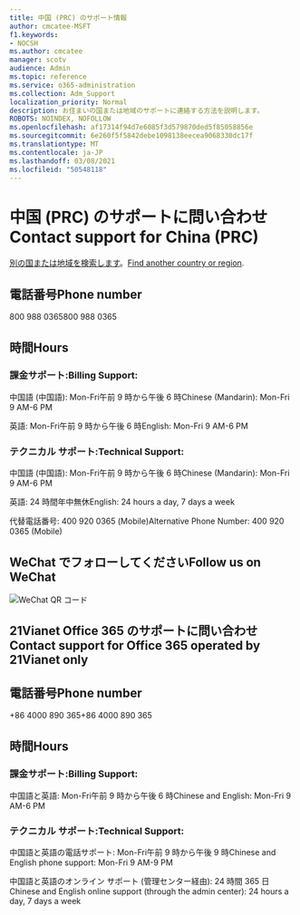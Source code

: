 ```yaml
---
title: 中国 (PRC) のサポート情報
author: cmcatee-MSFT
f1.keywords:
- NOCSH
ms.author: cmcatee
manager: scotv
audience: Admin
ms.topic: reference
ms.service: o365-administration
ms.collection: Adm_Support
localization_priority: Normal
description: お住まいの国または地域のサポートに連絡する方法を説明します。
ROBOTS: NOINDEX, NOFOLLOW
ms.openlocfilehash: af17314f94d7e6085f3d579870ded5f85058856e
ms.sourcegitcommit: 6e260f5f5842debe1098138eecea9068330dc17f
ms.translationtype: MT
ms.contentlocale: ja-JP
ms.lasthandoff: 03/08/2021
ms.locfileid: "50548118"
---
```

# <a name="contact-support-for-china-prc"></a><span data-ttu-id="bd6c1-103">中国 (PRC) のサポートに問い合わせ</span><span class="sxs-lookup"><span data-stu-id="bd6c1-103">Contact support for China (PRC)</span></span>

<span data-ttu-id="bd6c1-104">[別の国または地域を検索します](../contact-support-for-business-products.md)。</span><span class="sxs-lookup"><span data-stu-id="bd6c1-104">[Find another country or region](../contact-support-for-business-products.md).</span></span>

## <a name="phone-number"></a><span data-ttu-id="bd6c1-105">電話番号</span><span class="sxs-lookup"><span data-stu-id="bd6c1-105">Phone number</span></span>
<span data-ttu-id="bd6c1-106">800 988 0365</span><span class="sxs-lookup"><span data-stu-id="bd6c1-106">800 988 0365</span></span>

## <a name="hours"></a><span data-ttu-id="bd6c1-107">時間</span><span class="sxs-lookup"><span data-stu-id="bd6c1-107">Hours</span></span>
### <a name="billing-support"></a><span data-ttu-id="bd6c1-108">課金サポート:</span><span class="sxs-lookup"><span data-stu-id="bd6c1-108">Billing Support:</span></span>

<span data-ttu-id="bd6c1-109">中国語 (中国語): Mon-Fri午前 9 時から午後 6 時</span><span class="sxs-lookup"><span data-stu-id="bd6c1-109">Chinese (Mandarin): Mon-Fri 9 AM-6 PM</span></span>

<span data-ttu-id="bd6c1-110">英語: Mon-Fri午前 9 時から午後 6 時</span><span class="sxs-lookup"><span data-stu-id="bd6c1-110">English: Mon-Fri 9 AM-6 PM</span></span>

### <a name="technical-support"></a><span data-ttu-id="bd6c1-111">テクニカル サポート:</span><span class="sxs-lookup"><span data-stu-id="bd6c1-111">Technical Support:</span></span>

<span data-ttu-id="bd6c1-112">中国語 (中国語): Mon-Fri午前 9 時から午後 6 時</span><span class="sxs-lookup"><span data-stu-id="bd6c1-112">Chinese (Mandarin): Mon-Fri 9 AM-6 PM</span></span>

<span data-ttu-id="bd6c1-113">英語: 24 時間年中無休</span><span class="sxs-lookup"><span data-stu-id="bd6c1-113">English: 24 hours a day, 7 days a week</span></span>

<span data-ttu-id="bd6c1-114">代替電話番号: 400 920 0365 (Mobile)</span><span class="sxs-lookup"><span data-stu-id="bd6c1-114">Alternative Phone Number: 400 920 0365 (Mobile)</span></span>

## <a name="follow-us-on-wechat"></a><span data-ttu-id="bd6c1-115">WeChat でフォローしてください</span><span class="sxs-lookup"><span data-stu-id="bd6c1-115">Follow us on WeChat</span></span>
![WeChat QR コード](../../media/4d8fe09c-1a11-4cd8-be4c-75add8dccddd.jpg)

## <a name="contact-support-for-office-365-operated-by-21vianet-only"></a><span data-ttu-id="bd6c1-117">21Vianet Office 365 のサポートに問い合わせ</span><span class="sxs-lookup"><span data-stu-id="bd6c1-117">Contact support for Office 365 operated by 21Vianet only</span></span>
## <a name="phone-number"></a><span data-ttu-id="bd6c1-118">電話番号</span><span class="sxs-lookup"><span data-stu-id="bd6c1-118">Phone number</span></span>
<span data-ttu-id="bd6c1-119">+86 4000 890 365</span><span class="sxs-lookup"><span data-stu-id="bd6c1-119">+86 4000 890 365</span></span>

## <a name="hours"></a><span data-ttu-id="bd6c1-120">時間</span><span class="sxs-lookup"><span data-stu-id="bd6c1-120">Hours</span></span>
### <a name="billing-support"></a><span data-ttu-id="bd6c1-121">課金サポート:</span><span class="sxs-lookup"><span data-stu-id="bd6c1-121">Billing Support:</span></span>

<span data-ttu-id="bd6c1-122">中国語と英語: Mon-Fri午前 9 時から午後 6 時</span><span class="sxs-lookup"><span data-stu-id="bd6c1-122">Chinese and English: Mon-Fri 9 AM-6 PM</span></span>

### <a name="technical-support"></a><span data-ttu-id="bd6c1-123">テクニカル サポート:</span><span class="sxs-lookup"><span data-stu-id="bd6c1-123">Technical Support:</span></span>

<span data-ttu-id="bd6c1-124">中国語と英語の電話サポート: Mon-Fri午前 9 時から午後 9 時</span><span class="sxs-lookup"><span data-stu-id="bd6c1-124">Chinese and English phone support: Mon-Fri 9 AM-9 PM</span></span>

<span data-ttu-id="bd6c1-125">中国語と英語のオンライン サポート (管理センター経由): 24 時間 365 日</span><span class="sxs-lookup"><span data-stu-id="bd6c1-125">Chinese and English online support (through the admin center): 24 hours a day, 7 days a week</span></span>
